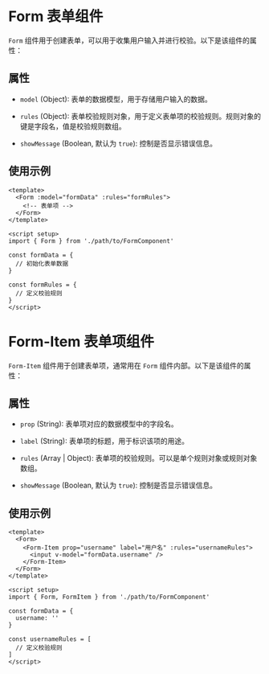 # Form 表单组件

`Form` 组件用于创建表单，可以用于收集用户输入并进行校验。以下是该组件的属性：

## 属性

- `model` (Object): 表单的数据模型，用于存储用户输入的数据。

- `rules` (Object): 表单校验规则对象，用于定义表单项的校验规则。规则对象的键是字段名，值是校验规则数组。

- `showMessage` (Boolean, 默认为 `true`): 控制是否显示错误信息。

## 使用示例

```vue
<template>
  <Form :model="formData" :rules="formRules">
    <!-- 表单项 -->
  </Form>
</template>

<script setup>
import { Form } from './path/to/FormComponent'

const formData = {
  // 初始化表单数据
}

const formRules = {
  // 定义校验规则
}
</script>
```

# Form-Item 表单项组件

`Form-Item` 组件用于创建表单项，通常用在 `Form` 组件内部。以下是该组件的属性：

## 属性

- `prop` (String): 表单项对应的数据模型中的字段名。

- `label` (String): 表单项的标题，用于标识该项的用途。

- `rules` (Array | Object): 表单项的校验规则。可以是单个规则对象或规则对象数组。

- `showMessage` (Boolean, 默认为 `true`): 控制是否显示错误信息。

## 使用示例

```vue
<template>
  <Form>
    <Form-Item prop="username" label="用户名" :rules="usernameRules">
      <input v-model="formData.username" />
    </Form-Item>
  </Form>
</template>

<script setup>
import { Form, FormItem } from './path/to/FormComponent'

const formData = {
  username: ''
}

const usernameRules = [
  // 定义校验规则
]
</script>
```
